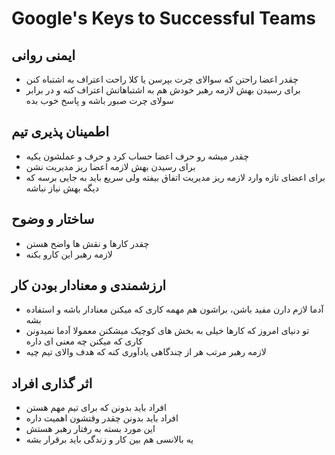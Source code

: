 # Google's Keys to Successful Teams

<script>
document.querySelector('.md-content').setAttribute('dir', 'rtl');
document.querySelector('.md-sidebar--secondary').setAttribute('dir', 'rtl');
</script>

## ایمنی روانی

- چقدر اعضا راحتن که سوالای چرت بپرسن یا کلا راحت اعتراف به اشتباه کنن
- برای رسیدن بهش لازمه رهبر خودش هم به اشتباهاتش اعتراف کنه و در برابر سولای چرت صبور باشه و پاسخ خوب بده

## اطمینان پذیری تیم

- چقدر میشه رو حرف اعضا حساب کرد و حرف و عملشون یکیه
- برای رسیدن بهش لازمه اعضا ریز مدیریت نشن
- برای اعضای تازه وارد لازمه ریز مدیریت اتفاق بیفته ولی سریع باید به جایی برسه که دیگه بهش نیاز نباشه

## ساختار و وضوح

- چقدر کارها و نقش ها واضح هستن
- لازمه رهبر این کارو بکنه

## ارزشمندی و معنادار بودن کار

- آدما لازم دارن مفید باشن، براشون هم مهمه کاری که میکنن معنادار باشه و استفاده بشه
- تو دنیای امروز که کارها خیلی به بخش های کوچیک میشکنن معمولا آدما نمیدونن کاری که میکنن چه معنی ای داره
- لازمه رهبر مرتب هر از چندگاهی یادآوری کنه که هدف والای تیم چیه

## اثر گذاری افراد

- افراد باید بدونن که برای تیم مهم هستن
- افراد باید بدونن چقدر وقتشون اهمیت داره
- این مورد بسته به رفتار رهبر هستش
- یه بالانسی هم بین کار و زندگی باید برقرار بشه

